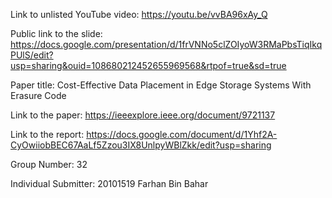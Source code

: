 Link to unlisted YouTube video: https://youtu.be/vvBA96xAy_Q 

Public link to the slide: https://docs.google.com/presentation/d/1frVNNo5clZOIyoW3RMaPbsTiqIkqPUlS/edit?usp=sharing&ouid=108680212452655969568&rtpof=true&sd=true

Paper title: Cost-Effective Data Placement in Edge Storage Systems With Erasure Code

Link to the paper:  https://ieeexplore.ieee.org/document/9721137 

Link to the report: https://docs.google.com/document/d/1Yhf2A-CyOwiiobBEC67AaLf5Zzou3IX8UnlpyWBlZkk/edit?usp=sharing

Group Number: 32

Individual Submitter: 20101519 Farhan Bin Bahar
